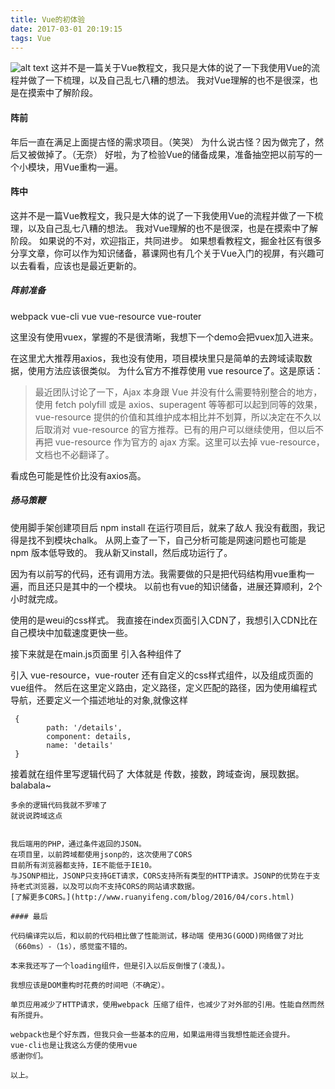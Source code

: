 ```yaml
---
title: Vue的初体验
date: 2017-03-01 20:19:15
tags: Vue 
---
```

![alt text](http://upload-images.jianshu.io/upload_images/1914339-d5dc17a1a0ae1968.jpg)
这并不是一篇关于Vue教程文，我只是大体的说了一下我使用Vue的流程并做了一下梳理，以及自己乱七八糟的想法。
我对Vue理解的也不是很深，也是在摸索中了解阶段。
<!--more--><!--more-->
####  阵前

年后一直在满足上面提古怪的需求项目。（笑哭）
为什么说古怪？因为做完了，然后又被做掉了。（无奈）
好啦，为了检验Vue的储备成果，准备抽空把以前写的一个小模块，用Vue重构一遍。	


####  阵中

这并不是一篇Vue教程文，我只是大体的说了一下我使用Vue的流程并做了一下梳理，以及自己乱七八糟的想法。
我对Vue理解的也不是很深，也是在摸索中了解阶段。
如果说的不对，欢迎指正，共同进步。
如果想看教程文，掘金社区有很多分享文章，你可以作为知识储备，慕课网也有几个关于Vue入门的视屏，有兴趣可以去看看，应该也是最近更新的。

#####  阵前准备

webpack   vue-cli  vue   vue-resource  vue-router

这里没有使用vuex，掌握的不是很清晰，我想下一个demo会把vuex加入进来。

在这里尤大推荐用axios，我也没有使用，项目模块里只是简单的去跨域读取数据，使用方法应该很类似。
为什么官方不推荐使用 vue resource了。这是原话：
> 最近团队讨论了一下，Ajax 本身跟 Vue 并没有什么需要特别整合的地方，使用 fetch polyfill 或是 axios、superagent 等等都可以起到同等的效果，vue-resource 提供的价值和其维护成本相比并不划算，所以决定在不久以后取消对 vue-resource 的官方推荐。已有的用户可以继续使用，但以后不再把 vue-resource 作为官方的 ajax 方案。这里可以去掉 vue-resource，文档也不必翻译了。

看成色可能是性价比没有axios高。

##### 扬马策鞭

使用脚手架创建项目后
npm install
在运行项目后，就来了敌人
我没有截图，我记得是找不到模块chalk。
从网上查了一下，自己分析可能是网速问题也可能是 npm 版本低导致的。
我从新又install，然后成功运行了。

因为有以前写的代码，还有调用方法。我需要做的只是把代码结构用vue重构一遍，而且还只是其中的一个模块。
以前也有vue的知识储备，进展还算顺利，2个小时就完成。

使用的是weui的css样式。
我直接在index页面引入CDN了，我想引入CDN比在自己模块中加载速度更快一些。

接下来就是在main.js页面里 引入各种组件了

引入 vue-resource，vue-router 还有自定义的css样式组件，以及组成页面的vue组件。
然后在这里定义路由，定义路径，定义匹配的路径，因为使用编程式导航，还要定义一个描述地址的对象,就像这样
```
 {
        path: '/details',
        component: details,
        name: 'details'
 }
``` 
接着就在组件里写逻辑代码了
大体就是
传数，接数，跨域查询，展现数据。
balabala~
~~~
多余的逻辑代码我就不罗嗦了
就说说跨域这点


我后端用的PHP，通过条件返回的JSON。
在项目里，以前跨域都使用jsonp的，这次使用了CORS
目前所有浏览器都支持，IE不能低于IE10。
与JSONP相比，JSONP只支持GET请求，CORS支持所有类型的HTTP请求。JSONP的优势在于支持老式浏览器，以及可以向不支持CORS的网站请求数据。
[了解更多CORS。](http://www.ruanyifeng.com/blog/2016/04/cors.html)

#### 最后

代码编译完以后，和以前的代码相比做了性能测试，移动端 使用3G(GOOD)网络做了对比（660ms）-（1s），感觉蛮不错的。

本来我还写了一个loading组件，但是引入以后反倒慢了(凌乱)。

我想应该是DOM重构时花费的时间吧（不确定）。

单页应用减少了HTTP请求，使用webpack 压缩了组件，也减少了对外部的引用。性能自然而然有所提升。

webpack也是个好东西，但我只会一些基本的应用，如果运用得当我想性能还会提升。
vue-cli也是让我这么方便的使用vue
感谢你们。

以上。
